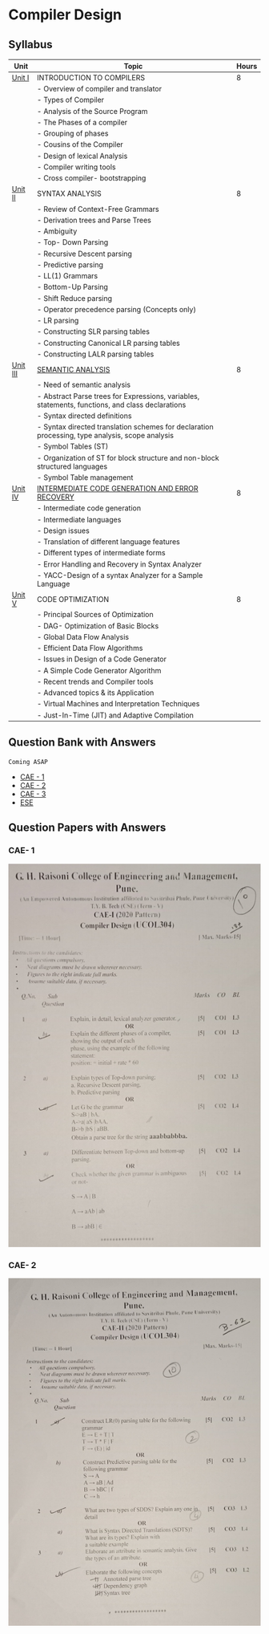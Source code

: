 # Compiler Design

## **Syllabus**

| Unit   | Topic                                               | Hours |
| ------ | --------------------------------------------------- | ----- |
| [Unit I](#) | INTRODUCTION TO COMPILERS                       | 8     |
|        | - Overview of compiler and translator               |       |
|        | - Types of Compiler                                 |       |
|        | - Analysis of the Source Program                    |       |
|        | - The Phases of a compiler                          |       |
|        | - Grouping of phases                                |       |
|        | - Cousins of the Compiler                           |       |
|        | - Design of lexical Analysis                        |       |
|        | - Compiler writing tools                            |       |
|        | - Cross compiler- bootstrapping                     |       |
| [Unit II](#) | SYNTAX ANALYSIS                                | 8     |
|        | - Review of Context-Free Grammars                   |       |
|        | - Derivation trees and Parse Trees                  |       |
|        | - Ambiguity                                         |       |
|        | - Top- Down Parsing                                 |       |
|        | - Recursive Descent parsing                         |       |
|        | - Predictive parsing                                |       |
|        | - LL(1) Grammars                                   |       |
|        | - Bottom-Up Parsing                                 |       |
|        | - Shift Reduce parsing                              |       |
|        | - Operator precedence parsing (Concepts only)      |       |
|        | - LR parsing                                       |       |
|        | - Constructing SLR parsing tables                   |       |
|        | - Constructing Canonical LR parsing tables           |       |
|        | - Constructing LALR parsing tables                  |       |
| [Unit III](Unit3.md) | [SEMANTIC ANALYSIS](Unit3.md)                             | 8     |
|        | - Need of semantic analysis                         |       |
|        | - Abstract Parse trees for Expressions, variables, statements, functions, and class declarations | |
|        | - Syntax directed definitions                       |       |
|        | - Syntax directed translation schemes for declaration processing, type analysis, scope analysis | |
|        | - Symbol Tables (ST)                                |       |
|        | - Organization of ST for block structure and non-block structured languages | |
|        | - Symbol Table management                           |       |
| [Unit IV](Unit4.md) | [INTERMEDIATE CODE GENERATION AND ERROR RECOVERY](Unit4.md) | 8 |
|        | - Intermediate code generation                      |       |
|        | - Intermediate languages                            |       |
|        | - Design issues                                     |       |
|        | - Translation of different language features        |       |
|        | - Different types of intermediate forms             |       |
|        | - Error Handling and Recovery in Syntax Analyzer    |       |
|        | - YACC-Design of a syntax Analyzer for a Sample Language | |
| [Unit V](#) | CODE OPTIMIZATION                               | 8     |
|        | - Principal Sources of Optimization                  |       |
|        | - DAG- Optimization of Basic Blocks                 |       |
|        | - Global Data Flow Analysis                         |       |
|        | - Efficient Data Flow Algorithms                    |       |
|        | - Issues in Design of a Code Generator               |       |
|        | - A Simple Code Generator Algorithm                 |       |
|        | - Recent trends and Compiler tools                   |       |
|        | - Advanced topics & its Application                  |       |
|        | - Virtual Machines and Interpretation Techniques     |       |
|        | - Just-In-Time (JIT) and Adaptive Compilation         |       |

## Question Bank with Answers
    Coming ASAP
- [CAE - 1](CD-CAE-1-Question-Bank.md)
- [CAE - 2](CD-CAE-2-Question-Bank.md)
- [CAE - 3]()
- [ESE]()

## Question Papers with Answers

### **CAE- 1**

![CAE - 1](./cae1.png)

### **CAE- 2**

![CAE - 2](./cae2.png)